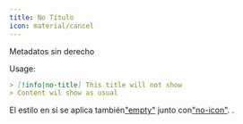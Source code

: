```yaml
---
title: No Título
icon: material/cancel
---
```


Metadatos sin derecho

Usage:

```md
> [!info|no-title] This title will not show
> Content wil show as usual
```

El estilo en sí se aplica también["empty"](../combined-styling/page-1.md)
junto con["no-icon"](../icon-styling/page-1.md).
.

